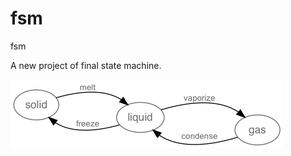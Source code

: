 # fsm
fsm

A new project of final state machine.

![](https://raw.githubusercontent.com/jakesgordon/javascript-state-machine/HEAD/examples/matter.png)
